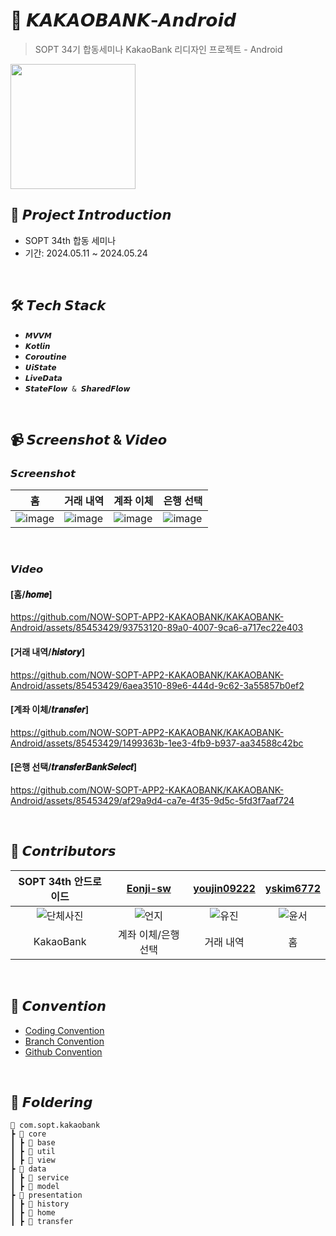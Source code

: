 # 🏦 𝙆𝘼𝙆𝘼𝙊𝘽𝘼𝙉𝙆-𝘼𝙣𝙙𝙧𝙤𝙞𝙙
> SOPT 34기 합동세미나 KakaoBank 리디자인 프로젝트 - Android

<img src="https://github.com/NOW-SOPT-APP2-KAKAOBANK/KAKAOBANK-Android/assets/85453429/2356bafb-191d-4b9f-b999-4a490bc14a98" width="200" height="200"/>
<br>

## 📌 𝙋𝙧𝙤𝙟𝙚𝙘𝙩 𝙄𝙣𝙩𝙧𝙤𝙙𝙪𝙘𝙩𝙞𝙤𝙣
- SOPT 34th 합동 세미나
- 기간: 2024.05.11 ~ 2024.05.24
<br>

## 🛠 𝙏𝙚𝙘𝙝 𝙎𝙩𝙖𝙘𝙠
+ `𝙈𝙑𝙑𝙈`
+ `𝙆𝙤𝙩𝙡𝙞𝙣`
+ `𝘾𝙤𝙧𝙤𝙪𝙩𝙞𝙣𝙚`
+ `𝙐𝙞𝙎𝙩𝙖𝙩𝙚`
+ `𝙇𝙞𝙫𝙚𝘿𝙖𝙩𝙖`
+ `𝙎𝙩𝙖𝙩𝙚𝙁𝙡𝙤𝙬 & 𝙎𝙝𝙖𝙧𝙚𝙙𝙁𝙡𝙤𝙬`
<br>

## 📹 𝙎𝙘𝙧𝙚𝙚𝙣𝙨𝙝𝙤𝙩 & 𝙑𝙞𝙙𝙚𝙤

### 𝙎𝙘𝙧𝙚𝙚𝙣𝙨𝙝𝙤𝙩

| <div align="center">홈</div> | <div align="center">거래 내역</div> | <div align="center">계좌 이체</div> | <div align="center">은행 선택</div> |
|--------|--------|--------|--------|
| ![image](https://github.com/NOW-SOPT-APP2-KAKAOBANK/KAKAOBANK-Android/assets/85453429/dd587b12-7104-4afd-abf5-cb19de780bab) | ![image](https://github.com/NOW-SOPT-APP2-KAKAOBANK/KAKAOBANK-Android/assets/85453429/41bd71bc-460f-494b-a88e-750d695a659a) | ![image](https://github.com/NOW-SOPT-APP2-KAKAOBANK/KAKAOBANK-Android/assets/85453429/6c321ed7-cf6e-46b8-bd48-633ab5224373) | ![image](https://github.com/NOW-SOPT-APP2-KAKAOBANK/KAKAOBANK-Android/assets/85453429/9bab38d7-1195-4647-8052-b0eaa281cfd6)| 

<br>

### 𝙑𝙞𝙙𝙚𝙤
#### [홈/𝒉𝒐𝒎𝒆]
https://github.com/NOW-SOPT-APP2-KAKAOBANK/KAKAOBANK-Android/assets/85453429/93753120-89a0-4007-9ca6-a717ec22e403

#### [거래 내역/𝒉𝒊𝒔𝒕𝒐𝒓𝒚]
https://github.com/NOW-SOPT-APP2-KAKAOBANK/KAKAOBANK-Android/assets/85453429/6aea3510-89e6-444d-9c62-3a55857b0ef2

#### [계좌 이체/𝒕𝒓𝒂𝒏𝒔𝒇𝒆𝒓]
https://github.com/NOW-SOPT-APP2-KAKAOBANK/KAKAOBANK-Android/assets/85453429/1499363b-1ee3-4fb9-b937-aa34588c42bc

#### [은행 선택/𝒕𝒓𝒂𝒏𝒔𝒇𝒆𝒓𝑩𝒂𝒏𝒌𝑺𝒆𝒍𝒆𝒄𝒕]
https://github.com/NOW-SOPT-APP2-KAKAOBANK/KAKAOBANK-Android/assets/85453429/af29a9d4-ca7e-4f35-9d5c-5fd3f7aaf724

<br>

## 💚 𝘾𝙤𝙣𝙩𝙧𝙞𝙗𝙪𝙩𝙤𝙧𝙨

| SOPT 34th 안드로이드 | [Eonji-sw](https://github.com/Eonji-sw) | [youjin09222](https://github.com/youjin09222) | [yskim6772](https://github.com/yskim6772) |
|:------------------------------------:|:------------------------------------:|:-------------------------:|:------------------------------:|
| ![단체사진](https://github.com/NOW-SOPT-APP2-KAKAOBANK/KAKAOBANK-Android/assets/85453429/b66a61af-1fed-4758-ac1a-8ef8dbb41ea0) | ![언지](https://github.com/NOW-SOPT-APP2-KAKAOBANK/KAKAOBANK-Android/assets/85453429/aa0b9b94-3387-4094-af0a-7cc2b7e0b3a3) | ![유진](https://github.com/NOW-SOPT-APP2-KAKAOBANK/KAKAOBANK-Android/assets/85453429/8ea0d6b0-ffbe-400c-93dd-4214a96c9a2d) | ![윤서](https://github.com/NOW-SOPT-APP2-KAKAOBANK/KAKAOBANK-Android/assets/85453429/e5df79d5-ce17-4c10-b030-c222f1441ee0)
| KakaoBank |     계좌 이체/은행 선택     |         거래 내역         |        홈        |

<br>

## 💟 𝘾𝙤𝙣𝙫𝙚𝙣𝙩𝙞𝙤𝙣
+ [Coding Convention](https://www.notion.so/sopt-official/662bb6ffe5a64a68bfadcbc63494cd30?v=df353e12c56a4434a23c12f17614f463&pvs=4)
+ [Branch Convention](https://www.notion.so/sopt-official/Github-Branch-Convention-49b6ef1528484aaea582a90563e4d298?pvs=4)
+ [Github Convention](https://www.notion.so/sopt-official/Github-Commit-Convention-6fd80c049bac4612b3e88095dfd183a7?pvs=4)
<br>

## 📁 𝙁𝙤𝙡𝙙𝙚𝙧𝙞𝙣𝙜
```
📂 com.sopt.kakaobank
┣ 📂 core
┃ ┣ 📂 base
┃ ┣ 📂 util
┃ ┣ 📂 view
┣ 📂 data
┃ ┣ 📂 service
┃ ┣ 📂 model
┣ 📂 presentation
┃ ┣ 📂 history
┃ ┣ 📂 home
┃ ┣ 📂 transfer
```
